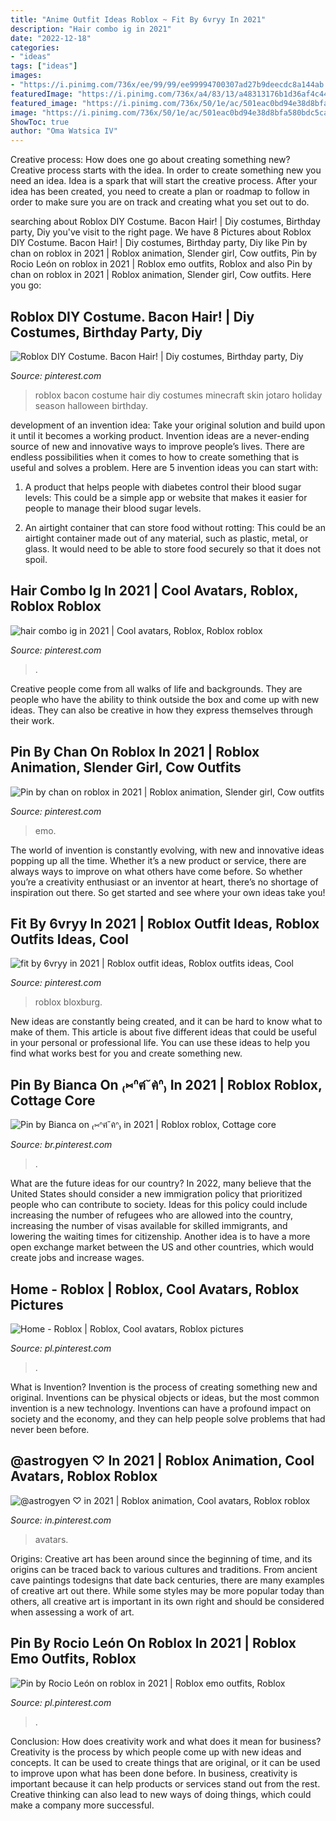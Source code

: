 ```yaml
---
title: "Anime Outfit Ideas Roblox ~ Fit By 6vryy In 2021"
description: "Hair combo ig in 2021"
date: "2022-12-18"
categories:
- "ideas"
tags: ["ideas"]
images:
- "https://i.pinimg.com/736x/ee/99/99/ee99994700307ad27b9deecdc8a144ab.jpg"
featuredImage: "https://i.pinimg.com/736x/a4/83/13/a48313176b1d36af4c44fc96fcbed7be.jpg"
featured_image: "https://i.pinimg.com/736x/50/1e/ac/501eac0bd94e38d8bfa580bdc5ca18c5.jpg"
image: "https://i.pinimg.com/736x/50/1e/ac/501eac0bd94e38d8bfa580bdc5ca18c5.jpg"
ShowToc: true
author: "Oma Watsica IV"
---
```



Creative process: How does one go about creating something new?
Creative process starts with the idea. In order to create something new you need an idea. Idea is a spark that will start the creative process. After your idea has been created, you need to create a plan or roadmap to follow in order to make sure you are on track and creating what you set out to do.

	

		
searching about Roblox DIY Costume. Bacon Hair! | Diy costumes, Birthday party, Diy you've visit to the right page. We have 8 Pictures about Roblox DIY Costume. Bacon Hair! | Diy costumes, Birthday party, Diy like Pin by chan on roblox in 2021 | Roblox animation, Slender girl, Cow outfits, Pin by Rocio León on roblox in 2021 | Roblox emo outfits, Roblox and also Pin by chan on roblox in 2021 | Roblox animation, Slender girl, Cow outfits. Here you go:
		
    
## Roblox DIY Costume. Bacon Hair! | Diy Costumes, Birthday Party, Diy

<img loading=lazy src="https://i.pinimg.com/736x/50/1e/ac/501eac0bd94e38d8bfa580bdc5ca18c5.jpg" onerror="this.onerror=null;this.src='https://tse1.mm.bing.net/th?id=OIP.vS5Gre6INGEyrDfueaXEfwHaJ3&amp;pid=15.1';" alt="Roblox DIY Costume. Bacon Hair! | Diy costumes, Birthday party, Diy">

_Source: pinterest.com_

>roblox bacon costume hair diy costumes minecraft skin jotaro holiday season halloween birthday. 

	

development of an invention idea: Take your original solution and build upon it until it becomes a working product.
Invention ideas are a never-ending source of new and innovative ways to improve people’s lives. There are endless possibilities when it comes to how to create something that is useful and solves a problem. Here are 5 invention ideas you can start with:
1) A product that helps people with diabetes control their blood sugar levels: This could be a simple app or website that makes it easier for people to manage their blood sugar levels.

2) An airtight container that can store food without rotting: This could be an airtight container made out of any material, such as plastic, metal, or glass. It would need to be able to store food securely so that it does not spoil.

    
## Hair Combo Ig In 2021 | Cool Avatars, Roblox, Roblox Roblox

<img loading=lazy src="https://i.pinimg.com/736x/a4/83/13/a48313176b1d36af4c44fc96fcbed7be.jpg" onerror="this.onerror=null;this.src='https://tse2.mm.bing.net/th?id=OIP.vV9Fsscz-_D8IerX4zwqFwHaK4&amp;pid=15.1';" alt="hair combo ig in 2021 | Cool avatars, Roblox, Roblox roblox">

_Source: pinterest.com_

>. 

	

Creative people come from all walks of life and backgrounds. They are people who have the ability to think outside the box and come up with new ideas. They can also be creative in how they express themselves through their work.

    
## Pin By Chan On Roblox In 2021 | Roblox Animation, Slender Girl, Cow Outfits

<img loading=lazy src="https://i.pinimg.com/736x/0d/11/6f/0d116f61543d905cfe1a12737d21485f.jpg" onerror="this.onerror=null;this.src='https://tse3.mm.bing.net/th?id=OIP.KAYN6Dg5aXKmmti5ZfzyAgHaOT&amp;pid=15.1';" alt="Pin by chan on roblox in 2021 | Roblox animation, Slender girl, Cow outfits">

_Source: pinterest.com_

>emo. 

	

The world of invention is constantly evolving, with new and innovative ideas popping up all the time. Whether it’s a new product or service, there are always ways to improve on what others have come before. So whether you’re a creativity enthusiast or an inventor at heart, there’s no shortage of inspiration out there. So get started and see where your own ideas take you!

    
## Fit By 6vryy In 2021 | Roblox Outfit Ideas, Roblox Outfits Ideas, Cool

<img loading=lazy src="https://i.pinimg.com/736x/94/98/c4/9498c4a7081ffadf705da8c954cfdd48.jpg" onerror="this.onerror=null;this.src='https://tse4.mm.bing.net/th?id=OIP.exVVe5PWegSZawilNFOk_wHaN3&amp;pid=15.1';" alt="fit by 6vryy in 2021 | Roblox outfit ideas, Roblox outfits ideas, Cool">

_Source: pinterest.com_

>roblox bloxburg. 

	

New ideas are constantly being created, and it can be hard to know what to make of them. This article is about five different ideas that could be useful in your personal or professional life. You can use these ideas to help you find what works best for you and create something new.

    
## Pin By Bianca On ₍⑅ᐢฅ́˘ฅ̀ᐢ₎ In 2021 | Roblox Roblox, Cottage Core

<img loading=lazy src="https://i.pinimg.com/736x/26/72/7c/26727cacd38e8116075bca53d1ef4136.jpg" onerror="this.onerror=null;this.src='https://tse2.mm.bing.net/th?id=OIP.fpXSoknKnLwnrp7iB5rqsQAAAA&amp;pid=15.1';" alt="Pin by Bianca on ₍⑅ᐢฅ́˘ฅ̀ᐢ₎ in 2021 | Roblox roblox, Cottage core">

_Source: br.pinterest.com_

>. 

	

What are the future ideas for our country?
In 2022, many believe that the United States should consider a new immigration policy that prioritized people who can contribute to society. Ideas for this policy could include increasing the number of refugees who are allowed into the country, increasing the number of visas available for skilled immigrants, and lowering the waiting times for citizenship. Another idea is to have a more open exchange market between the US and other countries, which would create jobs and increase wages.

    
## Home - Roblox | Roblox, Cool Avatars, Roblox Pictures

<img loading=lazy src="https://i.pinimg.com/736x/23/4d/a9/234da9ac203e963362f5886b1274f3ee.jpg" onerror="this.onerror=null;this.src='https://tse3.mm.bing.net/th?id=OIP.z2OZFoOkEdluaAEyXSzPjAAAAA&amp;pid=15.1';" alt="Home - Roblox | Roblox, Cool avatars, Roblox pictures">

_Source: pl.pinterest.com_

>. 

	

What is Invention?
Invention is the process of creating something new and original. Inventions can be physical objects or ideas, but the most common invention is a new technology. Inventions can have a profound impact on society and the economy, and they can help people solve problems that had never been before.

    
## @astrogyen ♡ In 2021 | Roblox Animation, Cool Avatars, Roblox Roblox

<img loading=lazy src="https://i.pinimg.com/736x/16/7d/f7/167df74c92c6790528381a25eae4da0f.jpg" onerror="this.onerror=null;this.src='https://tse4.mm.bing.net/th?id=OIP.qq_tf9i1-ob1rpBOFVcTdgAAAA&amp;pid=15.1';" alt="@astrogyen ♡ in 2021 | Roblox animation, Cool avatars, Roblox roblox">

_Source: in.pinterest.com_

>avatars. 

	

Origins:
Creative art has been around since the beginning of time, and its origins can be traced back to various cultures and traditions. From ancient cave paintings todesigns that date back centuries, there are many examples of creative art out there. While some styles may be more popular today than others, all creative art is important in its own right and should be considered when assessing a work of art.

    
## Pin By Rocio León On Roblox In 2021 | Roblox Emo Outfits, Roblox

<img loading=lazy src="https://i.pinimg.com/736x/ee/99/99/ee99994700307ad27b9deecdc8a144ab.jpg" onerror="this.onerror=null;this.src='https://tse3.mm.bing.net/th?id=OIP.DFJGLySCdJx6Dd09ahkykAHaL-&amp;pid=15.1';" alt="Pin by Rocio León on roblox in 2021 | Roblox emo outfits, Roblox">

_Source: pl.pinterest.com_

>. 

	

Conclusion: How does creativity work and what does it mean for business?
Creativity is the process by which people come up with new ideas and concepts. It can be used to create things that are original, or it can be used to improve upon what has been done before. In business, creativity is important because it can help products or services stand out from the rest. Creative thinking can also lead to new ways of doing things, which could make a company more successful.

